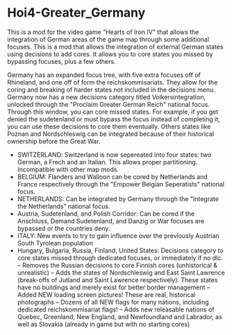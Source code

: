 # Hoi4-Greater_Germany
This is a mod for the video game "Hearts of Iron IV" that allows the integration of German areas of the game map through some additional focuses.
This is a mod that allows the integration of external German states using decisions to add cores. It allows you to core states you missed by bypassing focuses, plus a few others.

Germany has an expanded focus tree, with five extra focuses off of Rhineland, and one off of form the reichskommisariats. They allow for the coring and breaking of harder states not included in the decisions menu.
Germany now has a new decisions category titled Volkersintegration, unlocked through the "Proclaim Greater German Reich" national focus. Through this window, you can core missed states. For example, if you get denied the sudetenland or must bypass the focus instead of completing it, you can use these decisions to core them eventually. Others states like Poznan and Nordschleswig can be integrated because of their historical ownership before the Great War.

- SWITZERLAND: Switzerland is now sepereated into four states: two German, a Frech and an Italian. This allows proper partitioning. Incompatible with other map mods.
- BELGIUM: Flanders and Walloon can be cored by Netherlands and France respectively through the "Empower Belgian Seperatists" national focus.
- NETHERLANDS: Can be integrated by Germany through the "Integrate the Netherlands" national focus.
- Austria, Sudetenland, and Polish Corridor: Can be cored if the Anschluss, Demand Sudetenland, and Danzig or War focuses are bypassed or the countries deny.
- ITALY: New events to try to gain influence over the previously Austrian South Tyrolean population
- Hungary, Bulgaria, Russia, Finland, United States: Decisions category to core states missed through dedicated focuses, or immediately if no dlc.
– Removes the Russian decisions to core Finnish cores (unhistorical & unrealistic)
– Adds the states of Nordschleswig and East Saint Lawrence (break-offs of Jutland and Saint Lawrence respectively). These states have no buildings and merely exist for better border management
– Added NEW loading screen pictures! These are real, historical photographs
– Dozens of all NEW flags for many nations, including dedicated reichskommisariat flags!
– Adds new releasable nations of Quebec, Greenland, New England, and Newfoundland and Labrador, as well as Slovakia (already in game but with no starting cores)
